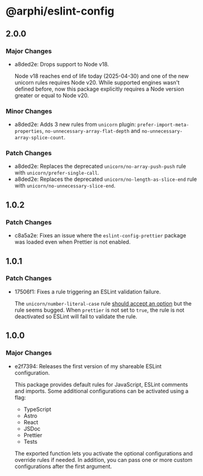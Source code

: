 # @arphi/eslint-config

## 2.0.0

### Major Changes

- a8ded2e: Drops support to Node v18.

  Node v18 reaches end of life today (2025-04-30) and one of the new unicorn rules requires Node v20. While supported engines wasn't defined before, now this package explicitly requires a Node version greater or equal to Node v20.

### Minor Changes

- a8ded2e: Adds 3 new rules from `unicorn` plugin: `prefer-import-meta-properties`, `no-unnecessary-array-flat-depth` and `no-unnecessary-array-splice-count`.

### Patch Changes

- a8ded2e: Replaces the deprecated `unicorn/no-array-push-push` rule with `unicorn/prefer-single-call`.
- a8ded2e: Replaces the deprecated `unicorn/no-length-as-slice-end` rule with `unicorn/no-unnecessary-slice-end`.

## 1.0.2

### Patch Changes

- c8a5a2e: Fixes an issue where the `eslint-config-prettier` package was loaded even when Prettier is not enabled.

## 1.0.1

### Patch Changes

- 17506f1: Fixes a rule triggering an ESLint validation failure.

  The `unicorn/number-literal-case` rule [should accept an option](https://github.com/sindresorhus/eslint-plugin-unicorn/blob/main/docs/rules/number-literal-case.md) but the rule seems bugged. When `prettier` is not set to `true`, the rule is not deactivated so ESLint will fail to validate the rule.

## 1.0.0

### Major Changes

- e2f7394: Releases the first version of my shareable ESLint configuration.

  This package provides default rules for JavaScript, ESLint comments and imports. Some additional configurations can be activated using a flag:

  - TypeScript
  - Astro
  - React
  - JSDoc
  - Prettier
  - Tests

  The exported function lets you activate the optional configurations and override rules if needed. In addition, you can pass one or more custom configurations after the first argument.
